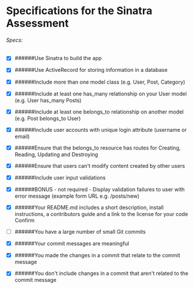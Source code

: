 # Specifications for the Sinatra Assessment
###### Specs:

- [x] ######Use Sinatra to build the app
- [x] ######Use ActiveRecord for storing information in a database
- [x] ######Include more than one model class (e.g. User, Post, Category)
- [x] ######Include at least one has_many relationship on your User model (e.g. User has_many Posts)
- [x] ######Include at least one belongs_to relationship on another model (e.g. Post belongs_to User)
- [x] ######Include user accounts with unique login attribute (username or email)
- [x] ######Ensure that the belongs_to resource has routes for Creating, Reading, Updating and Destroying
- [x] ######Ensure that users can't modify content created by other users
- [x] ######Include user input validations
- [x] ######BONUS - not required - Display validation failures to user with error message (example form URL e.g. /posts/new)
- [x] ######Your README.md includes a short description, install instructions, a contributors guide and a link to the license for your code
Confirm

- [ ] ######You have a large number of small Git commits
- [x] ######Your commit messages are meaningful
- [x] ######You made the changes in a commit that relate to the commit message
- [x] ######You don't include changes in a commit that aren't related to the commit message
